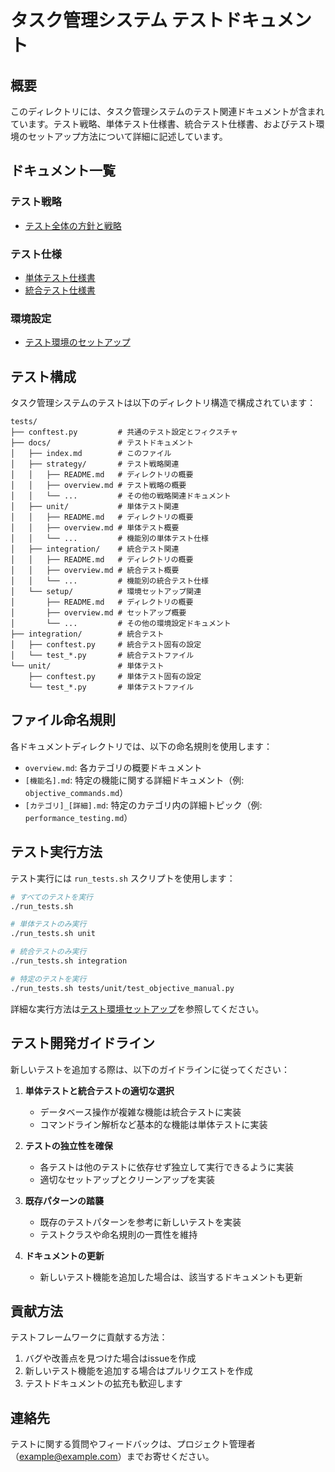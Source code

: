 # タスク管理システム テストドキュメント

## 概要

このディレクトリには、タスク管理システムのテスト関連ドキュメントが含まれています。テスト戦略、単体テスト仕様書、統合テスト仕様書、およびテスト環境のセットアップ方法について詳細に記述しています。

## ドキュメント一覧

### テスト戦略
- [テスト全体の方針と戦略](strategy/overview.md)

### テスト仕様
- [単体テスト仕様書](unit/overview.md)
- [統合テスト仕様書](integration/overview.md)

### 環境設定
- [テスト環境のセットアップ](setup/overview.md)

## テスト構成

タスク管理システムのテストは以下のディレクトリ構造で構成されています：

```
tests/
├── conftest.py         # 共通のテスト設定とフィクスチャ
├── docs/               # テストドキュメント
│   ├── index.md        # このファイル
│   ├── strategy/       # テスト戦略関連
│   │   ├── README.md   # ディレクトリの概要
│   │   ├── overview.md # テスト戦略の概要
│   │   └── ...         # その他の戦略関連ドキュメント
│   ├── unit/           # 単体テスト関連
│   │   ├── README.md   # ディレクトリの概要
│   │   ├── overview.md # 単体テスト概要
│   │   └── ...         # 機能別の単体テスト仕様
│   ├── integration/    # 統合テスト関連
│   │   ├── README.md   # ディレクトリの概要
│   │   ├── overview.md # 統合テスト概要
│   │   └── ...         # 機能別の統合テスト仕様
│   └── setup/          # 環境セットアップ関連
│       ├── README.md   # ディレクトリの概要
│       ├── overview.md # セットアップ概要
│       └── ...         # その他の環境設定ドキュメント
├── integration/        # 統合テスト
│   ├── conftest.py     # 統合テスト固有の設定
│   └── test_*.py       # 統合テストファイル
└── unit/               # 単体テスト
    ├── conftest.py     # 単体テスト固有の設定
    └── test_*.py       # 単体テストファイル
```

## ファイル命名規則

各ドキュメントディレクトリでは、以下の命名規則を使用します：

- `overview.md`: 各カテゴリの概要ドキュメント
- `[機能名].md`: 特定の機能に関する詳細ドキュメント（例: `objective_commands.md`）
- `[カテゴリ]_[詳細].md`: 特定のカテゴリ内の詳細トピック（例: `performance_testing.md`）

## テスト実行方法

テスト実行には `run_tests.sh` スクリプトを使用します：

```bash
# すべてのテストを実行
./run_tests.sh

# 単体テストのみ実行
./run_tests.sh unit

# 統合テストのみ実行
./run_tests.sh integration

# 特定のテストを実行
./run_tests.sh tests/unit/test_objective_manual.py
```

詳細な実行方法は[テスト環境セットアップ](setup/overview.md)を参照してください。

## テスト開発ガイドライン

新しいテストを追加する際は、以下のガイドラインに従ってください：

1. **単体テストと統合テストの適切な選択**
   - データベース操作が複雑な機能は統合テストに実装
   - コマンドライン解析など基本的な機能は単体テストに実装

2. **テストの独立性を確保**
   - 各テストは他のテストに依存せず独立して実行できるように実装
   - 適切なセットアップとクリーンアップを実装

3. **既存パターンの踏襲**
   - 既存のテストパターンを参考に新しいテストを実装
   - テストクラスや命名規則の一貫性を維持

4. **ドキュメントの更新**
   - 新しいテスト機能を追加した場合は、該当するドキュメントも更新

## 貢献方法

テストフレームワークに貢献する方法：

1. バグや改善点を見つけた場合はissueを作成
2. 新しいテスト機能を追加する場合はプルリクエストを作成
3. テストドキュメントの拡充も歓迎します

## 連絡先

テストに関する質問やフィードバックは、プロジェクト管理者（[example@example.com](mailto:example@example.com)）までお寄せください。 